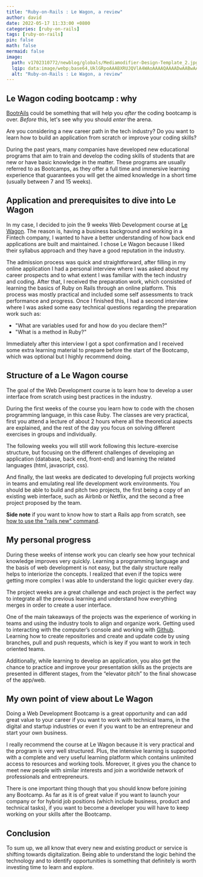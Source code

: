 ```yaml
---
title: "Ruby-on-Rails : Le Wagon, a review"
author: david
date: 2022-05-17 11:33:00 +0800
categories: [ruby-on-rails]
tags: [ruby-on-rails]
pin: false
math: false
mermaid: false
image:
  path: v1702310772/newblog/globals/Mediamodifier-Design-Template_2.jpg
  lqip: data:image/webp;base64,UklGRpoAAABXRUJQVlA4WAoAAAAQAAAADwAABwAAQUxQSDIAAAARL0AmbZurmr57yyIiqE8oiG0bejIYEQTgqiDA9vqnsUSI6H+oAERp2HZ65qP/VIAWAFZQOCBCAAAA8AEAnQEqEAAIAAVAfCWkAALp8sF8rgRgAP7o9FDvMCkMde9PK7euH5M1m6VWoDXf2FkP3BqV0ZYbO6NA/VFIAAAA
  alt: "Ruby-on-Rails : Le Wagon, a review"
---
```


## Le Wagon coding bootcamp : why  

[BootrAils](https://bootrails.com) could be something that will help you _after_ the coding bootcamp is over. _Before_ this, let's see why you should _enter_ the arena.

Are you considering a new career path in the tech industry? Do you want to learn how to build an application from scratch or improve your coding skills?  
  
During the past years, many companies have developed new educational programs that aim to train and develop the coding skills of students that are new or have basic knowledge in the matter. These programs are usually referred to as Bootcamps, as they offer a full time and immersive learning experience that guarantees you will get the aimed knowledge in a short time (usually between 7 and 15 weeks).  
  
  
## Application and prerequisites to dive into Le Wagon
  
In my case, I decided to join the 9 weeks Web Development course at <a href="https://www.lewagon.com/" target="_blank">Le Wagon</a>. The reason is, having a business background and working in a Fintech company, I wanted to have a better understanding of how back end applications are built and maintained. I chose Le Wagon because I liked their syllabus approach and they have a good reputation in the industry.  
  
The admission process was quick and straightforward, after filling in my online application I had a personal interview where I was asked about my career prospects and to what extent I was familiar with the tech industry and coding. After that, I received the preparation work, which consisted of learning the basics of Ruby on Rails through an online platform. This process was mostly practical and included some self assessments to track performance and progress. Once I finished this, I had a second interview where I was asked some easy technical questions regarding the preparation work such as:  
  
- "What are variables used for and how do you declare them?"  
- "What is a method in Ruby?"  
  
Immediately after this interview I got a spot confirmation and I received some extra learning material to prepare before the start of the Bootcamp, which was optional but I highly recommend doing.  
  
## Structure of a Le Wagon course  
  
The goal of the Web Development course is to learn how to develop a user interface from scratch using best practices in the industry.  
  
During the first weeks of the course you learn how to code with the chosen programming language, in this case Ruby. The classes are very practical, first you attend a lecture of about 2 hours where all the theoretical aspects are explained, and the rest of the day you focus on solving different exercises in groups and individually.  
  
The following weeks you will still work following this lecture-exercise structure, but focusing on the different challenges of developing an application (database, back end, front-end) and learning the related languages (html, javascript, css).  
  
And finally, the last weeks are dedicated to developing full projects working in teams and emulating real life development work environments. You should be able to build and pitch two projects, the first being a copy of an existing web interface, such as Airbnb or Netflix, and the second a free project proposed by the team.

**Side note** if you want to know how to start a Rails app from scratch, see [how to use the "rails new" command](https://www.bootrails.com/blog/rails-new-options/).
  
## My personal progress 
  
During these weeks of intense work you can clearly see how your technical knowledge improves very quickly. Learning a programming language and the basis of web development is not easy, but the daily structure really helps to interiorize the concepts. I realized that even if the topics were getting more complex I was able to understand the logic quicker every day.  
  
The project weeks are a great challenge and each project is the perfect way to integrate all the previous learning and understand how everything merges in order to create a user interface.  
  
One of the main takeaways of the projects was the experience of working in teams and using the industry tools to align and organize work. Getting used to interacting with the computer’s console and working with <a href="https://github.com/" target="_blank">Github</a>. Learning how to create repositories and create and update code by using branches, pull and push requests, which is key if you want to work in tech oriented teams.  
  
Additionally, while learning to develop an application, you also get the chance to practice and improve your presentation skills as the projects are presented in different stages, from the “elevator pitch” to the final showcase of the app/web.  
  
## My own point of view about Le Wagon 
  
Doing a Web Development Bootcamp is a great opportunity and can add great value to your career if you want to work with technical teams, in the digital and startup industries or even if you want to be an entrepreneur and start your own business.  
  
I really recommend the course at Le Wagon because it is very practical and the program is very well structured. Plus, the intensive learning is supported with a complete and very useful learning platform which contains unlimited access to resources and working tools. Moreover, it gives you the chance to meet new people with similar interests and join a worldwide network of professionals and entrepreneurs.  
  
There is one important thing though that you should know before joining any Bootcamp. As far as it is of great value if you want to launch your company or for hybrid job positions (which include business, product and technical tasks), if you want to become a developer you will have to keep working on your skills after the Bootcamp.  

## Conclusion  

To sum up, we all know that every new and existing product or service is shifting towards digitalization. Being able to understand the logic behind the technology and to identify opportunities is something that definitely is worth investing time to learn and explore.